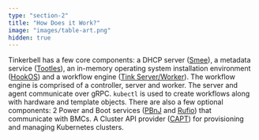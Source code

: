 ```yaml
---
type: "section-2"
title: "How Does it Work?"
image: "images/table-art.png"
hidden: true
---
```


Tinkerbell has a few core components: a DHCP server ([Smee](https://github.com/tinkerbell/smee)), a metadata service ([Tootles](https://github.com/tinkerbell/tinkerbell/tree/main/tootles)), an in-memory operating system installation environment ([HookOS](https://github.com/tinkerbell/hook)) and a workflow engine ([Tink Server/Worker](https://github.com/tinkerbell/tink)).
The workflow engine is comprised of a controller, server and worker. The server and agent communicate over gRPC.
`kubectl` is used to create workflows along with hardware and template objects.
There are also a few optional components: 2 Power and Boot services ([PBnJ](https://github.com/tinkerbell/pbnj) and [Rufio](https://github.com/tinkerbell/rufio)) that communicate with BMCs. A Cluster API provider ([CAPT](https://github.com/tinkerbell/cluster-api-provider-tinkerbell)) for provisioning and managing Kubernetes clusters.
